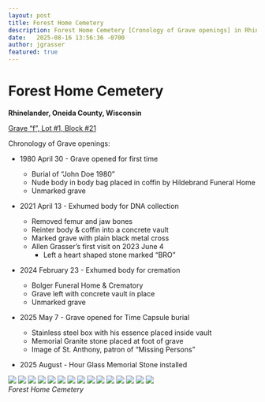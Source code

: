 ```yaml
---
layout: post
title: Forest Home Cemetery
description: Forest Home Cemetery [Cronology of Grave openings] in Rhinelander, WI
date:   2025-08-16 13:56:36 -0700
author: jgrasser
featured: true
---
```


# Forest Home Cemetery

**Rhinelander, Oneida County, Wisconsin**

<u>Grave “f”, Lot #1, Block #21</u>

Chronology of Grave openings:

* 1980 April 30 - Grave opened for first time
	* Burial of “John Doe 1980”
	* Nude body in body bag placed in coffin by Hildebrand Funeral Home
	* Unmarked grave

* 2021 April 13 - Exhumed body for DNA collection
	* Removed femur and jaw bones
	* Reinter body & coffin into a concrete vault
	* Marked grave with plain black metal cross
	* Allen Grasser’s first visit on 2023 June 4
		- Left a heart shaped stone marked “BRO” 

* 2024 February 23 - Exhumed body for cremation
	* Bolger Funeral Home & Crematory
	* Grave left with concrete vault in place
	* Unmarked grave

* 2025 May 7 -  Grave opened for Time Capsule burial
	* Stainless steel box with his essence placed inside vault
	* Memorial Granite stone placed at foot of grave
	* Image of St. Anthony, patron of “Missing Persons”

* 2025 August  - Hour Glass Memorial Stone installed                                

<div class="gallery-box">
  <div class="gallery gallery--post">
    <img src="https://live.staticflickr.com/65535/54816650933_4a7e82202f_c.jpg" loading="lazy">
    <img src="https://live.staticflickr.com/65535/54816392991_9fb539e67a_c.jpg" loading="lazy">
    <img src="https://live.staticflickr.com/65535/54816726505_4546f342f8_c.jpg" loading="lazy">
    <img src="https://live.staticflickr.com/65535/54816393106_7bfdb2e61e_c.jpg" loading="lazy">
    <img src="https://live.staticflickr.com/65535/54816393096_bc1341367d_c.jpg" loading="lazy">
    <img src="https://live.staticflickr.com/65535/54816648464_61cf34eba3_c.jpg" loading="lazy">
    <img src="https://live.staticflickr.com/65535/54816726445_78fcce6735_c.jpg" loading="lazy">
    <img src="https://live.staticflickr.com/65535/54816392981_b395e370b0_c.jpg" loading="lazy">
    <img src="https://live.staticflickr.com/65535/54815544202_5e08701bdc_c.jpg" loading="lazy">
    <img src="https://live.staticflickr.com/65535/54816650973_37d4f82beb_c.jpg" loading="lazy">
    <img src="https://live.staticflickr.com/65535/54816392891_96345b4b0d_c.jpg" loading="lazy">
    <img src="https://live.staticflickr.com/65535/54815544092_e37920cbfd_c.jpg" loading="lazy">
    <img src="https://live.staticflickr.com/65535/54816726340_df8f309108_c.jpg" loading="lazy">
    <img src="https://live.staticflickr.com/65535/54815544052_2b630a71f0_c.jpg" loading="lazy">
    <img src="https://live.staticflickr.com/65535/54815544047_fd3d285f94_c.jpg" loading="lazy">
  </div>
  <em>Forest Home Cemetery</em>
</div>
